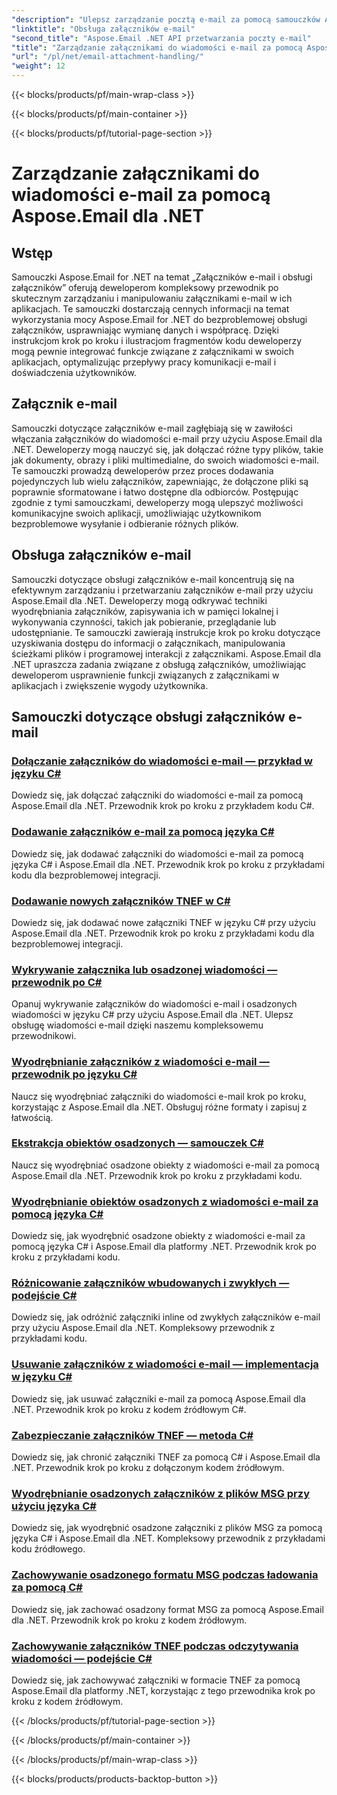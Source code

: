 ```yaml
---
"description": "Ulepsz zarządzanie pocztą e-mail za pomocą samouczków Aspose.Email dla .NET. Poznaj usprawnione przetwarzanie, analizę i spostrzeżenia oparte na danych. Dostarczono przewodnik krok po kroku."
"linktitle": "Obsługa załączników e-mail"
"second_title": "Aspose.Email .NET API przetwarzania poczty e-mail"
"title": "Zarządzanie załącznikami do wiadomości e-mail za pomocą Aspose.Email dla .NET"
"url": "/pl/net/email-attachment-handling/"
"weight": 12
---
```


{{< blocks/products/pf/main-wrap-class >}}

{{< blocks/products/pf/main-container >}}

{{< blocks/products/pf/tutorial-page-section >}}

# Zarządzanie załącznikami do wiadomości e-mail za pomocą Aspose.Email dla .NET

## Wstęp

Samouczki Aspose.Email for .NET na temat „Załączników e-mail i obsługi załączników” oferują deweloperom kompleksowy przewodnik po skutecznym zarządzaniu i manipulowaniu załącznikami e-mail w ich aplikacjach. Te samouczki dostarczają cennych informacji na temat wykorzystania mocy Aspose.Email for .NET do bezproblemowej obsługi załączników, usprawniając wymianę danych i współpracę. Dzięki instrukcjom krok po kroku i ilustracjom fragmentów kodu deweloperzy mogą pewnie integrować funkcje związane z załącznikami w swoich aplikacjach, optymalizując przepływy pracy komunikacji e-mail i doświadczenia użytkowników.

## Załącznik e-mail

Samouczki dotyczące załączników e-mail zagłębiają się w zawiłości włączania załączników do wiadomości e-mail przy użyciu Aspose.Email dla .NET. Deweloperzy mogą nauczyć się, jak dołączać różne typy plików, takie jak dokumenty, obrazy i pliki multimedialne, do swoich wiadomości e-mail. Te samouczki prowadzą deweloperów przez proces dodawania pojedynczych lub wielu załączników, zapewniając, że dołączone pliki są poprawnie sformatowane i łatwo dostępne dla odbiorców. Postępując zgodnie z tymi samouczkami, deweloperzy mogą ulepszyć możliwości komunikacyjne swoich aplikacji, umożliwiając użytkownikom bezproblemowe wysyłanie i odbieranie różnych plików.

## Obsługa załączników e-mail

Samouczki dotyczące obsługi załączników e-mail koncentrują się na efektywnym zarządzaniu i przetwarzaniu załączników e-mail przy użyciu Aspose.Email dla .NET. Deweloperzy mogą odkrywać techniki wyodrębniania załączników, zapisywania ich w pamięci lokalnej i wykonywania czynności, takich jak pobieranie, przeglądanie lub udostępnianie. Te samouczki zawierają instrukcje krok po kroku dotyczące uzyskiwania dostępu do informacji o załącznikach, manipulowania ścieżkami plików i programowej interakcji z załącznikami. Aspose.Email dla .NET upraszcza zadania związane z obsługą załączników, umożliwiając deweloperom usprawnienie funkcji związanych z załącznikami w aplikacjach i zwiększenie wygody użytkownika.

## Samouczki dotyczące obsługi załączników e-mail
### [Dołączanie załączników do wiadomości e-mail — przykład w języku C#](./including-attachments-in-email-csharp-example/)
Dowiedz się, jak dołączać załączniki do wiadomości e-mail za pomocą Aspose.Email dla .NET. Przewodnik krok po kroku z przykładem kodu C#.
### [Dodawanie załączników e-mail za pomocą języka C#](./adding-email-attachments-using-csharp/)
Dowiedz się, jak dodawać załączniki do wiadomości e-mail za pomocą języka C# i Aspose.Email dla .NET. Przewodnik krok po kroku z przykładami kodu dla bezproblemowej integracji.
### [Dodawanie nowych załączników TNEF w C#](./adding-new-tnef-attachments-in-csharp/)
Dowiedz się, jak dodawać nowe załączniki TNEF w języku C# przy użyciu Aspose.Email dla .NET. Przewodnik krok po kroku z przykładami kodu dla bezproblemowej integracji.
### [Wykrywanie załącznika lub osadzonej wiadomości — przewodnik po C#](./detecting-attachment-or-embedded-message-csharp-guide/)
Opanuj wykrywanie załączników do wiadomości e-mail i osadzonych wiadomości w języku C# przy użyciu Aspose.Email dla .NET. Ulepsz obsługę wiadomości e-mail dzięki naszemu kompleksowemu przewodnikowi.
### [Wyodrębnianie załączników z wiadomości e-mail — przewodnik po języku C#](./extracting-attachments-from-email-csharp-walkthrough/)
Naucz się wyodrębniać załączniki do wiadomości e-mail krok po kroku, korzystając z Aspose.Email dla .NET. Obsługuj różne formaty i zapisuj z łatwością.
### [Ekstrakcja obiektów osadzonych — samouczek C#](./extracting-embedded-objects-csharp-tutorial/)
Naucz się wyodrębniać osadzone obiekty z wiadomości e-mail za pomocą Aspose.Email dla .NET. Przewodnik krok po kroku z przykładami kodu.
### [Wyodrębnianie obiektów osadzonych z wiadomości e-mail za pomocą języka C#](./extracting-embedded-objects-from-email-with-csharp/)
Dowiedz się, jak wyodrębnić osadzone obiekty z wiadomości e-mail za pomocą języka C# i Aspose.Email dla platformy .NET. Przewodnik krok po kroku z przykładami kodu.
### [Różnicowanie załączników wbudowanych i zwykłych — podejście C#](./differentiating-inline-and-regular-attachments-csharp-approach/)
Dowiedz się, jak odróżnić załączniki inline od zwykłych załączników e-mail przy użyciu Aspose.Email dla .NET. Kompleksowy przewodnik z przykładami kodu.
### [Usuwanie załączników z wiadomości e-mail — implementacja w języku C#](./removing-attachments-from-emails-csharp-implementation/)
Dowiedz się, jak usuwać załączniki e-mail za pomocą Aspose.Email dla .NET. Przewodnik krok po kroku z kodem źródłowym C#.
### [Zabezpieczanie załączników TNEF — metoda C#](./safeguarding-tnef-attachments-csharp-method/)
Dowiedz się, jak chronić załączniki TNEF za pomocą C# i Aspose.Email dla .NET. Przewodnik krok po kroku z dołączonym kodem źródłowym.
### [Wyodrębnianie osadzonych załączników z plików MSG przy użyciu języka C#](./extracting-embedded-attachments-from-msg-files-using-csharp/)
Dowiedz się, jak wyodrębnić osadzone załączniki z plików MSG za pomocą języka C# i Aspose.Email dla .NET. Kompleksowy przewodnik z przykładami kodu źródłowego.
### [Zachowywanie osadzonego formatu MSG podczas ładowania za pomocą C#](./preserving-embedded-msg-format-during-load-with-csharp/)
Dowiedz się, jak zachować osadzony format MSG za pomocą Aspose.Email dla .NET. Przewodnik krok po kroku z kodem źródłowym.
### [Zachowywanie załączników TNEF podczas odczytywania wiadomości — podejście C#](./preserving-tnef-attachments-when-reading-messages-csharp-approach/)
Dowiedz się, jak zachowywać załączniki w formacie TNEF za pomocą Aspose.Email dla platformy .NET, korzystając z tego przewodnika krok po kroku z kodem źródłowym.


{{< /blocks/products/pf/tutorial-page-section >}}

{{< /blocks/products/pf/main-container >}}

{{< /blocks/products/pf/main-wrap-class >}}

{{< blocks/products/products-backtop-button >}}